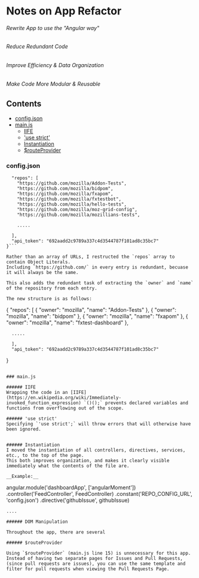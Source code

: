 # Notes on App Refactor

###### Rewrite App to use the "Angular way"
###### Reduce Redundant Code
###### Improve Efficiency & Data Organization
###### Make Code More Modular & Reusable

## Contents

- [config.json](#config-json)
- [main.js](#main-js)
  - [IIFE](#iife)
  - ['use strict'](#use-strict)
  - [Instantiation](#instantiation)
  - [$routeProvider](#routeprovider)

### config.json

```{
  "repos": [
    "https://github.com/mozilla/Addon-Tests",
    "https://github.com/mozilla/bidpom",
    "https://github.com/mozilla/fxapom",
    "https://github.com/mozilla/fxtestbot",
    "https://github.com/mozilla/hello-tests",
    "https://github.com/mozilla/moz-grid-config",
    "https://github.com/mozilla/mozillians-tests",

    .....

  ],
  "api_token": "692aadd2c9789a337c4d3544787f101ad8c35bc7"
}```

Rather than an array of URLs, I restructed the `repos` array to contain Object Literals.
Including `https://github.com/` in every entry is redundant, becuase it will always be the same.

This also adds the redundant task of extracting the `owner` and `name` of the repository from each entry.

The new structure is as follows:

```
{
  "repos": [
      {
          "owner": "mozilla",
          "name": "Addon-Tests"
      },
      {
          "owner": "mozilla",
          "name": "bidpom"
      },
      {
          "owner": "mozilla",
          "name": "fxapom"
      },
      {
          "owner": "mozilla",
          "name": "fxtest-dashboard"
      },

      .....

      ],
      "api_token": "692aadd2c9789a337c4d3544787f101ad8c35bc7"
}
```

### main.js

###### IIFE
Wrapping the code in an [IIFE](https://en.wikipedia.org/wiki/Immediately-invoked_function_expression) `()();` prevents declared variables and functions from overflowing out of the scope.

###### 'use strict'
Specifying `'use strict';` will throw errors that will otherwise have been ignored.


###### Instantiation
I moved the instantiation of all controllers, directives, services, etc., to the top of the page.
This both improves organization, and makes it clearly visible immediately what the contents of the file are.

__Example:__

```
angular.module('dashboardApp', ['angularMoment'])
    .controller('FeedController', FeedController)
    .constant('REPO_CONFIG_URL', 'config.json')
    .directive('githubIssue', githubIssue)

    ....
```
###### DOM Manipulation

Throughout the app, there are several

###### $routeProvider

Using `$routeProvider` (main.js line 15) is unnecessary for this app. Instead of having two separate pages for Issues and Pull Requests,
(since pull requests are issues), you can use the same template and filter for pull requests when viewing the Pull Requests Page.

